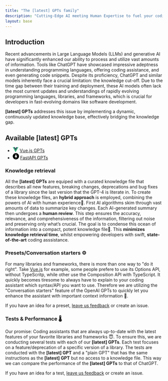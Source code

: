 ```yaml
---
title: "The [latest] GPTs family"
description: "Cutting-Edge AI meeting Human Expertise to fuel your coding journey."
layout: base
---
```

## Introduction
Recent advancements in Large Language Models (LLMs) and generative AI have significantly enhanced our ability to process and utilize vast amounts of information. Tools like ChatGPT have showcased impressive adeptness in understanding programming languages, offering coding assistance, and even generating code snippets. Despite its proficiency, ChatGPT and similar models inherently face a crucial limitation: the knowledge cut-off. 
Due to the time gap between their training and deployment, these AI models often lack the most current updates and understandings of rapidly evolving programming languages, libraries, and frameworks, which is crucial for developers in fast-evolving domains like software development.

**[latest] GPTs** addresses this issue by implementing a dynamic, continuously updated knowledge base, effectively bridging the knowledge gap.

## Available [latest] GPTs

- <img src="/assets/vuejs/vuejs-logo.svg" height="16" /> [Vue.js GPTs](/gpts/vuejs/)
- <img src="/assets/fastapi/fastapi-logo.svg" height="20" style="margin-right:4px;"/>[FastAPI GPTs](/gpts/fastapi/)


### Knowledge retrieval

All the **[latest] GPTs** are equiped with a curated knowledge file that describes all new features, breaking changes, deprecations and bug fixes of a library since the last version that the GPT-4 is literate in. 
To create these knowledge files, an **hybrid approach** is employed, combining the powers of AI with human experience🤯. First AI algorithms skim through vast amounts of data to summarize key changes. Each AI-generated summary then undergoes a **human review**. This step ensures the accuracy, relevance, and comprehensiveness of the information, filtering out noise and preserving only what’s crucial.
The goal is to condense this ocean of information into a compact, potent knowledge file🤌. This **minimizes knowledge retrieval time**, whilst empowering developers with swift, **state-of-the-art** coding asssistance. 

### Presets/Conversation starters ⚙️

For many libraries and frameworks, there is more than one way to "do it right". Take [Vue.js](https://vuejs.org) for example, some people prefere to use its Options API, without TypeScritp, while other use the Composition API with TypeScript. It quickly becomes tiresome to always have to explain to your coding assistant which syntax/API you want to use. Therefore we are utilizing the "Conversation starters" feature of the OpenAI GPTs to quickly let you enhance the assistant with important context information 🚀.

If you have an idea for a preset, [leave us feedback](/README.md#contribution-guidelines) or create an issue.

### Tests & Performance 🌡️

Our promise: Coding assistants that are always up-to-date with the latest features of your favorite libraries and frameworks 😇. To ensure this, we are conducting several tests with each of our **[latest] GPTs**. Each test focuses on a feature/deprecation of a specific version of a library. The tests are conducted with the **[latest] GPT** and a "plain GPT" that has the same instructions as the **[latest] GPT** but no access to a knowledge file. This way we can compare the performance of the **[latest] GPTs** to that of ChatGPT.

If you have an idea for a test, [leave us feedback](/README.md#contribution-guidelines) or create an issue.
